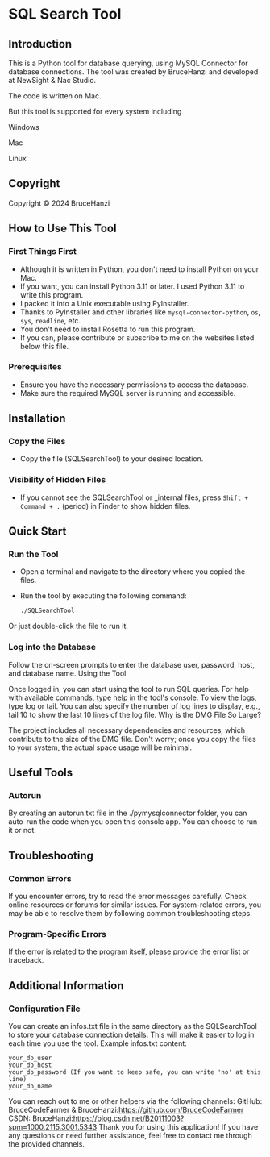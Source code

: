 # SQL Search Tool

## Introduction

This is a Python tool for database querying, using MySQL Connector for database connections. The tool was created by BruceHanzi and developed at NewSight & Nac Studio.

The code is written on Mac.

But this tool is supported for every system including

Windows

Mac

Linux

## Copyright

Copyright © 2024 BruceHanzi

## How to Use This Tool

### First Things First
- Although it is written in Python, you don't need to install Python on your Mac.
- If you want, you can install Python 3.11 or later. I used Python 3.11 to write this program.
- I packed it into a Unix executable using PyInstaller.
- Thanks to PyInstaller and other libraries like `mysql-connector-python`, `os`, `sys`, `readline`, etc.
- You don't need to install Rosetta to run this program.
- If you can, please contribute or subscribe to me on the websites listed below this file.

### Prerequisites
- Ensure you have the necessary permissions to access the database.
- Make sure the required MySQL server is running and accessible.

## Installation

### Copy the Files
- Copy the file (SQLSearchTool) to your desired location.

### Visibility of Hidden Files
- If you cannot see the SQLSearchTool or _internal files, press `Shift + Command + .` (period) in Finder to show hidden files.

## Quick Start

### Run the Tool
- Open a terminal and navigate to the directory where you copied the files.
- Run the tool by executing the following command:

  ```sh
  ./SQLSearchTool
  ```

Or just double-click the file to run it.

### Log into the Database

Follow the on-screen prompts to enter the database user, password, host, and database name.
Using the Tool

Once logged in, you can start using the tool to run SQL queries.
For help with available commands, type help in the tool's console.
To view the logs, type log or tail.
You can also specify the number of log lines to display, e.g., tail 10 to show the last 10 lines of the log file.
Why is the DMG File So Large?

The project includes all necessary dependencies and resources, which contribute to the size of the DMG file.
Don't worry; once you copy the files to your system, the actual space usage will be minimal.
## Useful Tools

### Autorun

By creating an autorun.txt file in the ./pymysqlconnector folder, you can auto-run the code when you open this console app.
You can choose to run it or not.

## Troubleshooting

### Common Errors

If you encounter errors, try to read the error messages carefully.
Check online resources or forums for similar issues.
For system-related errors, you may be able to resolve them by following common troubleshooting steps.

### Program-Specific Errors

If the error is related to the program itself, please provide the error list or traceback.

## Additional Information

### Configuration File

You can create an infos.txt file in the same directory as the SQLSearchTool to store your database connection details. This will make it easier to log in each time you use the tool.
Example infos.txt content:

```
your_db_user
your_db_host
your_db_password (If you want to keep safe, you can write 'no' at this line)
your_db_name
```

You can reach out to me or other helpers via the following channels:
GitHub: BruceCodeFarmer & BruceHanzi:https://github.com/BruceCodeFarmer
CSDN: BruceHanzi:https://blog.csdn.net/B20111003?spm=1000.2115.3001.5343
Thank you for using this application! If you have any questions or need further assistance, feel free to contact me through the provided channels.
